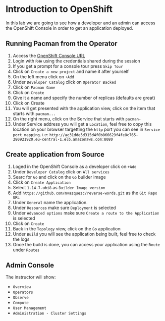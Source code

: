 # Introduction to OpenShift

In this lab we are going to see how a developer and an admin can access the OpenShift Console in order to get an application deployed.

## Running Pacman from the Operator

1. Access the [OpenShift Console URL](https://red.ht/ieselgrao)
2. Login with `RHA` using the credentials shared during the session
3. If you get a prompt for a console tour press `Skip Tour`
4. Click on `Create a new project` and name it after yourself
5. On the left menu click on `+Add`
6. Under `Developer Catalog` click on `Operator Backed`
7. Click on `Pacman Game`
8. Click on `Create`
9. Give it a name and specify the number of replicas (defaults are great)
10. Click on Create
11. You will get presented with the application view, click on the item that starts with `pacman...`
12. On the right menu, click on the Service that starts with `pacman-`
13. Under Service address you will get a `Location`, feel free to copy this location on your browser targetting the `http` port you can see in `Service port mapping`. i.e: `http://ac31dde5d315d4f0b866629f4fe8c765-280921920.eu-central-1.elb.amazonaws.com:8080`

## Create application from Source

1. Loged in the OpenShift Console as a developer click on `+Add`
2. Under `Developer Catalog` click on `All services`
3. Searc for `Go` and click on the `Go` builder image
4. Click on `Create Application`
5. Select `1.14.7-ubi8` as `Builder Image version`
6. Add `https://github.com/mvazquezc/reverse-words.git` as the `Git Repo URL`
7. Under `General` name the application.
8. Under `Resources` make sure `Deployment` is selected
9. Under `Advanced options` make sure `Create a route to the Application` is selected
10. Click on `Create`
11. Back in the `Topology` view, click on the `Go` application
12. Under `Build` you will see the application being built, feel free to check the logs
13. Once the build is done, you can access your application using the `Route` under `Routes`

## Admin Console

The instructor will show:

- `Overview`
- `Operators`
- `Observe`
- `Compute`
- `User Management`
- `Administration - Cluster Settings`